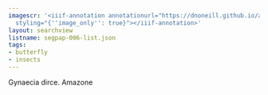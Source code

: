 ```yaml
---
imagescr: '<iiif-annotation annotationurl="https://dnoneill.github.io/annotations/segpap-006-1.json"
  styling="{''image_only'': true}"></iiif-annotation>'
layout: searchview
listname: segpap-006-list.json
tags:
- butterfly
- insects
---
```

Gynaecia dirce. Amazone